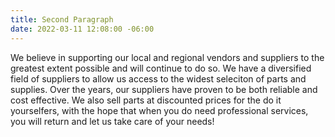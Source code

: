```yaml
---
title: Second Paragraph
date: 2022-03-11 12:08:00 -06:00
---
```


We believe in supporting our local and regional vendors and suppliers to the greatest extent possible and will continue to do so. We have a diversified field of suppliers to allow us access to the widest seleciton of parts and  supplies. Over the years, our suppliers have proven to be  both reliable and cost effective. We also sell parts at discounted prices for the do it yourselfers, with the hope that when you  do need professional services, you will return and let us take care of your needs!
